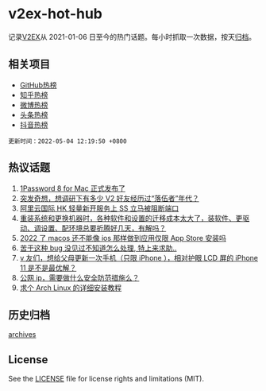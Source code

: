 # v2ex-hot-hub

 记录[V2EX](https://www.v2ex.com/)从 2021-01-06 日至今的热门话题。每小时抓取一次数据，按天[归档](archives)。
 
 ## 相关项目

- [GitHub热榜](https://github.com/snaildev/github-hot-hub)
- [知乎热榜](https://github.com/snaildev/zhihu-hot-hub)
- [微博热榜](https://github.com/snaildev/weibo-hot-hub)
- [头条热榜](https://github.com/snaildev/toutiao-hot-hub)
- [抖音热榜](https://github.com/snaildev/douyin-hot-hub)


 `更新时间：2022-05-04 12:19:50 +0800`

## 热议话题

1. [1Password 8 for Mac 正式发布了](https://www.v2ex.com/t/850700)
1. [突发奇想，想调研下有多少 V2 好友经历过“落伍者”年代？](https://www.v2ex.com/t/850635)
1. [阿里云国际 HK 轻量新开服务上 SS 立马被阻断端口](https://www.v2ex.com/t/850663)
1. [重装系统和更换机器时，各种软件和设置的迁移成本太大了，装软件、更驱动、调设置、配环境总要折腾好几天，有解吗？](https://www.v2ex.com/t/850659)
1. [2022 了 macos 还不能像 ios 那样做到应用仅限 App Store 安装吗](https://www.v2ex.com/t/850676)
1. [苦于这种 bug 没见过不知道怎么处理, 特上来求助..](https://www.v2ex.com/t/850619)
1. [v 友们，想给父母更新一次手机（只限 iPhone ），相对护眼 LCD 屏的 iPhone 11 是不是最优解？](https://www.v2ex.com/t/850664)
1. [公网 ip，需要做什么安全防范措施么？](https://www.v2ex.com/t/850616)
1. [求个 Arch Linux 的详细安装教程](https://www.v2ex.com/t/850666)

## 历史归档

[archives](archives)

## License

See the [LICENSE](LICENSE) file for license rights and limitations (MIT).
